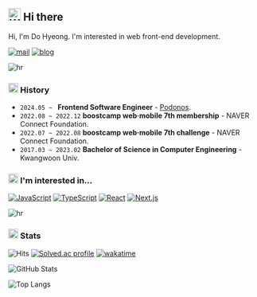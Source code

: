 ## <img src="https://raw.githubusercontent.com/Tarikul-Islam-Anik/Animated-Fluent-Emojis/master/Emojis/Hand%20gestures/Waving%20Hand%20Light%20Skin%20Tone.png" alt="Waving Hand Light Skin Tone" width="25" height="25" /> Hi there

Hi, I'm Do Hyeong. I'm interested in web front-end development.

[![mail](https://img.shields.io/badge/Mail-FB923C?logo=gmail&logoColor=white&style=flat-square)](mailto:kdh@m4nd4r1n.me)
[![blog](https://img.shields.io/badge/Blog-FB923C?logo=vercel&logoColor=white&style=flat-square)](https://blog.m4nd4r1n.me)

![hr](https://capsule-render.vercel.app/api?type=rect&color=0:FB923C,100:FB7185&height=1)

### <img src="https://raw.githubusercontent.com/Tarikul-Islam-Anik/Animated-Fluent-Emojis/master/Emojis/Objects/Floppy%20Disk.png" alt="Floppy Disk" width="20" height="20" /> History

- `2024.05 ~ ` **Frontend Software Engineer** - [Podonos](https://podonos.com/).
- `2022.08 ~ 2022.12` **boostcamp web·mobile 7th membership** - NAVER Connect Foundation.
- `2022.07 ~ 2022.08` **boostcamp web·mobile 7th challenge** - NAVER Connect Foundation.
- `2017.03 ~ 2023.02` **Bachelor of Science in Computer Engineering** - Kwangwoon Univ.

### <img src="https://raw.githubusercontent.com/Tarikul-Islam-Anik/Animated-Fluent-Emojis/master/Emojis/Travel%20and%20places/Glowing%20Star.png" alt="Glowing Star" width="20" height="20" /> I'm interested in...

[![JavaScript](https://img.shields.io/badge/JavaScript-F7DF1E?logo=javascript&style=flat-square&logoColor=white)](https://developer.mozilla.org/en-US/docs/Web/JavaScript)
[![TypeScript](https://img.shields.io/badge/TypeScript-3178C6?logo=typescript&logoColor=white&style=flat-square)](https://www.typescriptlang.org/)
[![React](https://img.shields.io/badge/React-61DAFB?logo=react&logoColor=white&style=flat-square)](https://react.dev/)
[![Next.js](https://img.shields.io/badge/Next.js-000000?logo=next.js&logoColor=white&style=flat-square)](https://nextjs.org/)

![hr](https://capsule-render.vercel.app/api?type=rect&color=0:FB923C,100:FB7185&height=1)

### <img src="https://raw.githubusercontent.com/Tarikul-Islam-Anik/Animated-Fluent-Emojis/master/Emojis/Objects/Bar%20Chart.png" alt="Bar Chart" width="20" height="20" /> Stats

![Hits](https://hits.seeyoufarm.com/api/count/incr/badge.svg?url=https%3A%2F%2Fgithub.com%2Fm4nd4r1n&count_bg=%23FB923C&title_bg=%23555555&icon=&icon_color=%23E7E7E7&title=hits&edge_flat=false)
[![Solved.ac profile](https://mazassumnida.wtf/api/mini/generate_badge?boj=m4nd4r1n)](https://solved.ac/m4nd4r1n)
[![wakatime](https://wakatime.com/badge/user/bff0843a-586c-4154-9dbd-e6e0e49b8026.svg)](https://wakatime.com/@m4nd4r1n)

![GitHub Stats](https://github-readme-stats-psi-smoky.vercel.app/api?username=m4nd4r1n&show_icons=true&bg_color=0,FB923C,FB7185&text_color=fff&title_color=fff&hide_border=true&icon_color=fff&hide_rank=true&custom_title=GitHub%20Stats)

![Top Langs](https://github-readme-stats-psi-smoky.vercel.app/api/top-langs/?username=m4nd4r1n&layout=compact&bg_color=0,FB923C,FB7185&text_color=fff&title_color=fff&hide_border=true&hide=java,objective-c&border_radius=4&hide_progress=true)

